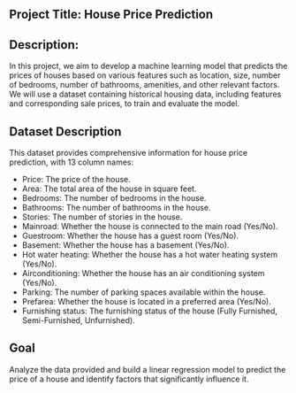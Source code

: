 ## Project Title: House Price Prediction 


## Description:
In this project, we aim to develop a machine learning model that predicts the prices of houses based on various features such as location, size, number of bedrooms, number of bathrooms, amenities, and other relevant factors. We will use a dataset containing historical housing data, including features and corresponding sale prices, to train and evaluate the model.

## Dataset Description
This dataset provides comprehensive information for house price prediction, with 13 column names:

- Price: The price of the house.
- Area: The total area of the house in square feet.
- Bedrooms: The number of bedrooms in the house.
- Bathrooms: The number of bathrooms in the house.
- Stories: The number of stories in the house.
- Mainroad: Whether the house is connected to the main road (Yes/No).
- Guestroom: Whether the house has a guest room (Yes/No).
- Basement: Whether the house has a basement (Yes/No).
- Hot water heating: Whether the house has a hot water heating system (Yes/No).
- Airconditioning: Whether the house has an air conditioning system (Yes/No).
- Parking: The number of parking spaces available within the house.
- Prefarea: Whether the house is located in a preferred area (Yes/No).
- Furnishing status: The furnishing status of the house (Fully Furnished, Semi-Furnished, Unfurnished).

## Goal 
Analyze the data provided and build a linear regression model to predict the price of a house and identify factors that significantly influence it.